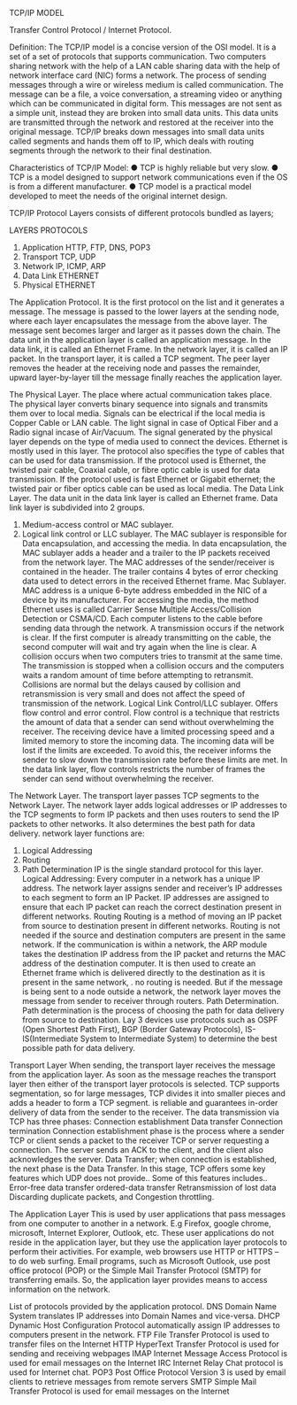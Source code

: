 TCP/IP MODEL

Transfer Control Protocol / Internet Protocol.

Definition:
The TCP/IP model is a concise version of the OSI model. It is a set of a set of protocols
that supports communication.
Two computers sharing network with the help of a LAN cable sharing data with the help
of network interface card (NIC) forms a network. The process of sending messages
through a wire or wireless medium is called communication. The message can be a file, a
voice conversation, a streaming video or anything which can be communicated in digital
form.
This messages are not sent as a simple unit, instead they are broken into small data
units. This data units are transmitted through the network and restored at the receiver
into the original message.
TCP/IP breaks down messages into small data units called segments and hands them off
to IP, which deals with routing segments through the network to their final destination.

Characteristics of TCP/IP Model:
● TCP is highly reliable but very slow.
● TCP is a model designed to support network communications even if the OS
  is from a different manufacturer.
● TCP model is a practical model developed to meet the needs of the original
  internet design.

TCP/IP Protocol Layers consists of different protocols bundled as layers;

 LAYERS PROTOCOLS
1. Application HTTP, FTP, DNS, POP3
2. Transport TCP, UDP
3. Network IP, ICMP, ARP
4. Data Link ETHERNET
5. Physical ETHERNET

The Application Protocol.
It is the first protocol on the list and it generates a message. The message is passed to the lower
layers at the sending node, where each layer encapsulates the message from the above layer.
The message sent becomes larger and larger as it passes down the chain. The data unit in the
application layer is called an application message.
In the data link, it is called an Ethernet Frame.
In the network layer, it is called an IP packet.
In the transport layer, it is called a TCP segment.
The peer layer removes the header at the receiving node and passes the remainder, upward
layer-by-layer till the message finally reaches the application layer.

The Physical Layer.
The place where actual communication takes place. The physical layer converts binary sequence
into signals and transmits them over to local media.
Signals can be electrical if the local media is Copper Cable or LAN cable. The light signal in case
of Optical Fiber and a Radio signal incase of Air/Vacuum.
The signal generated by the physical layer depends on the type of media used to connect the
devices.
Ethernet is mostly used in this layer. The protocol also specifies the type of cables that can be
used for data transmission.
If the protocol used is Ethernet, the twisted pair cable, Coaxial cable, or fibre optic cable is used
for data transmission. If the protocol used is fast Ethernet or Gigabit ethernet; the twisted pair or
fiber optics cable can be used as local media.
The Data Link Layer.
The data unit in the data link layer is called an Ethernet frame. Data link layer is
subdivided into 2 groups.
1. Medium-access control or MAC sublayer.
2. Logical link control or LLC sublayer.
The MAC sublayer is responsible for Data encapsulation, and accessing the media.
In data encapsulation, the MAC sublayer adds a header and a trailer to the IP packets
received from the network layer.
The MAC addresses of the sender/receiver is contained in the header.
The trailer contains 4 bytes of error checking data used to detect errors in the received
Ethernet frame.
Mac Sublayer.
MAC address is a unique 6-byte address embedded in the NIC of a device by its
manufacturer.
For accessing the media, the method Ethernet uses is called Carrier Sense Multiple
Access/Collision Detection or CSMA/CD.
Each computer listens to the cable before sending data through the network. A
transmission occurs if the network is clear. If the first computer is already transmitting
on the cable, the second computer will wait and try again when the line is clear.
A collision occurs when two computers tries to transmit at the same time. The
transmission is stopped when a collision occurs and the computers waits a random
amount of time before attempting to retransmit.
Collisions are normal but the delays caused by collision and retransmission is very
small and does not affect the speed of transmission of the network.
Logical Link Control/LLC sublayer.
Offers flow control and error control. Flow control is a technique that restricts the
amount of data that a sender can send without overwhelming the receiver. The
receiving device have a limited processing speed and a limited memory to store
the incoming data. The incoming data will be lost if the limits are exceeded. To
avoid this, the receiver informs the sender to slow down the transmission rate
before these limits are met. In the data link layer, flow controls restricts the number
of frames the sender can send without overwhelming the receiver.


The Network Layer.
The transport layer passes TCP segments to the Network Layer. The network layer adds
logical addresses or IP addresses to the TCP segments to form IP packets and then
uses routers to send the IP packets to other networks. It also determines the best path
for data delivery.
network layer functions are:
1. Logical Addressing
2. Routing
3. Path Determination
IP is the single standard protocol for this layer.
Logical Addressing:
Every computer in a network has a unique IP address. The network layer assigns
sender and receiver’s IP addresses to each segment to form an IP Packet. IP
addresses are assigned to ensure that each IP packet can reach the correct
destination present in different networks.
Routing
Routing is a method of moving an IP packet from source to destination present in
different networks. Routing is not needed if the source and destination computers are
present in the same network.
If the communication is within a network, the ARP module takes the destination IP
address from the IP packet and returns the MAC address of the destination computer. It
is then used to create an Ethernet frame which is delivered directly to the destination as
it is present in the same network, . no routing is needed.
But if the message is being sent to a node outside a network, the network layer moves
the message from sender to receiver through routers.
Path Determination.
Path determination is the process of choosing the path for data delivery from
source to destination.
Lay 3 devices use protocols such as OSPF (Open Shortest Path First), BGP
(Border Gateway Protocols), IS-IS(Intermediate System to Intermediate System)
to determine the best possible path for data delivery.


Transport Layer
When sending, the transport layer receives the message from the application layer. As
soon as the message reaches the transport layer then either of the transport layer
protocols is selected. TCP supports segmentation, so for large messages, TCP divides
it into smaller pieces and adds a header to form a TCP segment.
is reliable and guarantees in-order delivery of data from the sender to the receiver. The
data transmission via TCP has three phases:
Connection establishment
Data transfer
Connection termination
Connection establishment phase is the process where a sender TCP or client
sends a packet to the receiver TCP or server requesting a connection. The server
sends an ACK to the client, and the client also acknowledges the server.
Data Transfer; when connection is established, the next phase is the Data
Transfer. In this stage, TCP offers some key features which UDP does not
provide..
Some of this features includes..
Error-free data transfer
ordered-data transfer
Retransmission of lost data
Discarding duplicate packets, and
Congestion throttling.


The Application Layer
This is used by user applications that pass messages from one computer to
another in a network. E.g Firefox, google chrome, microsoft, Internet Explorer,
Outlook, etc. These user applications do not reside in the application layer, but
they use the application layer protocols to perform their activities.
For example, web browsers use HTTP or HTTPS – to do web surfing. Email
programs, such as Microsoft Outlook, use post office protocol (POP) or the Simple
Mail Transfer Protocol (SMTP) for transferring emails.
So, the application layer provides means to access information on the network.

List of protocols provided by the application protocol.
DNS
Domain Name System translates IP addresses into Domain Names and vice-versa.
DHCP
Dynamic Host Configuration Protocol automatically assign IP addresses to computers present in
the network.
FTP
File Transfer Protocol is used to transfer files on the Internet
HTTP
HyperText Transfer Protocol is used for sending and receiving webpages
IMAP
Internet Message Access Protocol is used for email messages on the Internet
IRC
Internet Relay Chat protocol is used for Internet chat.
POP3
Post Office Protocol Version 3 is used by email clients to retrieve messages from remote servers
SMTP
Simple Mail Transfer Protocol is used for email messages on the Internet
